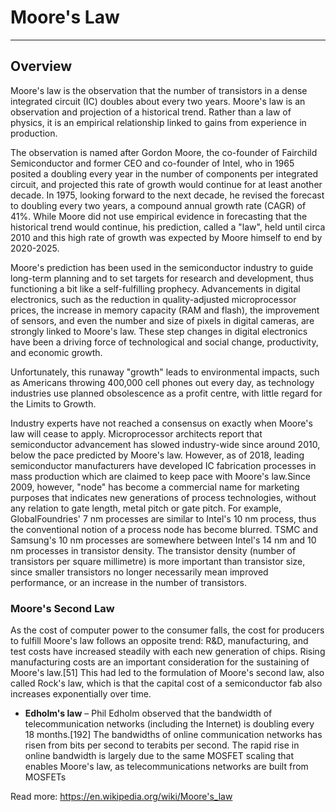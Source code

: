 
# Moore's Law
---

## Overview

Moore's law is the observation that the number of transistors in a dense integrated circuit (IC) doubles about every two years. Moore's law is an observation and projection of a historical trend. Rather than a law of physics, it is an empirical relationship linked to gains from experience in production. 

The observation is named after Gordon Moore, the co-founder of Fairchild Semiconductor and former CEO and co-founder of Intel, who in 1965 posited a doubling every year in the number of components per integrated circuit, and projected this rate of growth would continue for at least another decade. In 1975, looking forward to the next decade, he revised the forecast to doubling every two years, a compound annual growth rate (CAGR) of 41%. While Moore did not use empirical evidence in forecasting that the historical trend would continue, his prediction, called a "law", held until circa 2010 and this high rate of growth was expected by Moore himself to end by 2020-2025.

Moore's prediction has been used in the semiconductor industry to guide long-term planning and to set targets for research and development, thus functioning a bit like a self-fulfilling prophecy. Advancements in digital electronics, such as the reduction in quality-adjusted microprocessor prices, the increase in memory capacity (RAM and flash), the improvement of sensors, and even the number and size of pixels in digital cameras, are strongly linked to Moore's law. These step changes in digital electronics have been a driving force of technological and social change, productivity, and economic growth.

Unfortunately, this runaway "growth" leads to environmental impacts, such as Americans throwing 400,000 cell phones out every day, as technology industries use planned obsolescence as a profit centre, with little regard for the Limits to Growth. 

Industry experts have not reached a consensus on exactly when Moore's law will cease to apply. Microprocessor architects report that semiconductor advancement has slowed industry-wide since around 2010, below the pace predicted by Moore's law. However, as of 2018, leading semiconductor manufacturers have developed IC fabrication processes in mass production which are claimed to keep pace with Moore's law.Since 2009, however, "node" has become a commercial name for marketing purposes that indicates new generations of process technologies, without any relation to gate length, metal pitch or gate pitch. For example, GlobalFoundries' 7 nm processes are similar to Intel's 10 nm process, thus the conventional notion of a process node has become blurred. TSMC and Samsung's 10 nm processes are somewhere between Intel's 14 nm and 10 nm processes in transistor density. The transistor density (number of transistors per square millimetre) is more important than transistor size, since smaller transistors no longer necessarily mean improved performance, or an increase in the number of transistors.

### Moore's Second Law

As the cost of computer power to the consumer falls, the cost for producers to fulfill Moore's law follows an opposite trend: R&D, manufacturing, and test costs have increased steadily with each new generation of chips. Rising manufacturing costs are an important consideration for the sustaining of Moore's law.[51] This had led to the formulation of Moore's second law, also called Rock's law, which is that the capital cost of a semiconductor fab also increases exponentially over time.


- **Edholm's law** – Phil Edholm observed that the bandwidth of telecommunication networks (including the Internet) is doubling every 18 months.[192] The bandwidths of online communication networks has risen from bits per second to terabits per second. The rapid rise in online bandwidth is largely due to the same MOSFET scaling that enables Moore's law, as telecommunications networks are built from MOSFETs



Read more: https://en.wikipedia.org/wiki/Moore's_law

